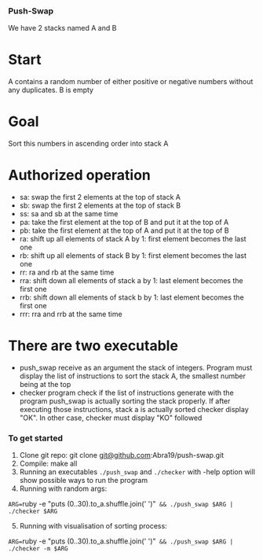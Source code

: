 ### Push-Swap

We have 2 stacks named A and B
# Start 
A contains a random number of either positive or negative numbers without any duplicates. B is empty

# Goal
Sort this numbers in ascending order into stack A

# Authorized operation
* sa: swap the first 2 elements at the top of stack A
* sb: swap the first 2 elements at the top of stack B
* ss: sa and sb at the same time
* pa: take the first element at the top of B and put it at the top of A
* pb: take the first element at the top of A and put it at the top of B
* ra: shift up all elements of stack A by 1: first element becomes the last one
* rb: shift up all elements of stack B by 1: first element becomes the last one
* rr: ra and rb at the same time
* rra: shift down all elements of stack a by 1: last element becomes the first one
* rrb: shift down all elements of stack b by 1: last element becomes the first one
* rrr: rra and rrb at the same time

# There are two executable
-  push_swap receive as an argument the stack of integers. Program must display the list of instructions to sort the stack A,
the smallest number being at the top
- checker program check if the list of instructions generate with the program push_swap is actually sorting the stack properly.
If after executing those instructions, stack a is actually sorted checker display "OK".
In other case, checker must display "KO" followed

### To get started
1. Clone git repo: git clone git@github.com:Abra19/push-swap.git
2. Compile: make all
3. Running an executables `./push_swap` and `./checker`  with -help option will show possible ways to run the program
4. Running with random args: 

`ARG=`ruby -e "puts (0..30).to_a.shuffle.join(' ')"` && ./push_swap $ARG | ./checker $ARG`

5. Running with visualisation of sorting process:

`ARG=`ruby -e "puts (0..30).to_a.shuffle.join(' ')"` && ./push_swap $ARG | ./checker -m $ARG`
